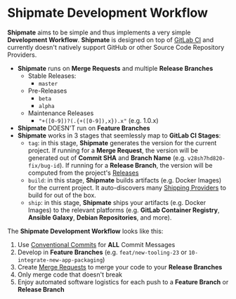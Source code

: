 # Shipmate Development Workflow

**Shipmate** aims to be simple and thus implements a very simple **Development Workflow**. **Shipmate** is designed on top of [GitLab CI](https://about.gitlab.com) and currently doesn't natively support GitHub or other Source Code Repository Providers.

- **Shipmate** runs on **Merge Requests** and multiple **Release Branches**
  - Stable Releases:
    - `master`
  - Pre-Releases
    - `beta`
    - `alpha`
  - Maintenance Releases
    - `"+([0-9])?(.{+([0-9]),x}).x"` (e.g. 1.0.x)
- **Shipmate** DOESN'T run on **Feature Branches**
- **Shipmate** works in 3 stages that seemlessly map to **GitLab CI Stages**:
  - `tag`: in this stage, **Shipmate** generates the version for the current project. If running for a **Merge Request**, the version will be generated out of **Commit SHA** and **Branch Name** (e.g. `v28sh7hd820-fix/bug-id`). If running for a **Release Branch**, the version will be computed from the project's [Releases](https://docs.gitlab.com/ee/user/project/releases/)
  - `build`: in this stage, **Shipmate** builds artifacts (e.g. Docker Images) for the current project. It auto-discovers many [Shipping Providers](shipping-providers.md) to build for out of the box.
  - `ship`: in this stage, **Shipmate** ships your artifacts (e.g. Docker Images) to the relevant platforms (e.g. **GitLab Container Registry**, **Ansible Galaxy**, **Debian Repositories**, and more).

The **Shipmate Development Workflow** looks like this:

1. Use [Conventional Commits](https://www.conventionalcommits.org/en/v1.0.0/) for **ALL** Commit Messages
2. Develop in **Feature Branches** (e.g. `feat/new-tooling-23` or `10-integrate-new-app-packaging`)
3. Create [Merge Requests](https://docs.gitlab.com/ee/user/project/merge_requests/) to merge your code to your **Release Branches**
4. Only merge code that doesn't break
5. Enjoy automated software logistics for each push to a **Feature Branch** or **Release Branch**
